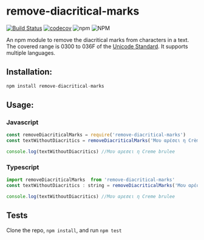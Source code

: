 # remove-diacritical-marks

[![Build Status](https://travis-ci.com/papasavvas/remove-diacritical-marks.svg?branch=main)](https://travis-ci.com/papasavvas/remove-diacritical-marks)
[![codecov](https://codecov.io/gh/papasavvas/remove-diacritical-marks/branch/main/graph/badge.svg?token=PJYDUFN0DN)](undefined)
![npm](https://img.shields.io/npm/v/remove-diacritical-marks)
![NPM](https://img.shields.io/npm/l/remove-diacritical-marks?color=blue)


An npm module to remove the diacritical marks from characters in a text. The covered range is 0300 to 036F of the  [Unicode Standard](https://unicode.org/charts/PDF/U0300.pdf).
It supports multiple languages.

## Installation:
```js
npm install remove-diacritical-marks
```

## Usage:
### Javascript
```js
const removeDiacriticalMarks = require('remove-diacritical-marks')
const textWithoutDiacritics = removeDiacriticalMarks('Μου αρέσει η Crème brûlée')

console.log(textWithoutDiacritics) //Μου αρεσει η Creme brulee
```

### Typescript
```js
import removeDiacriticalMarks  from 'remove-diacritical-marks'
const textWithoutDiacritics : string = removeDiacriticalMarks('Μου αρέσει η Crème brûlée')

console.log(textWithoutDiacritics) //Μου αρεσει η Creme brulee
```

## Tests
Clone the repo, `npm install`, and run `npm test`